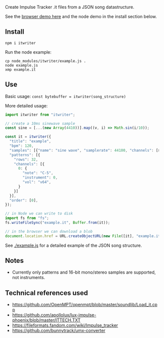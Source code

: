 Create Impulse Tracker .it files from a JSON song datastructure.

See the [browser demo here](https://chr15m.github.io/itwriter) and the node demo in the install section below.

## Install

```
npm i itwriter
```

Run the node example:

```
cp node_modules/itwriter/example.js .
node example.js
xmp example.it
```

## Use

Basic usage: `const bytebuffer = itwriter(song_structure)`

More detailed usage:

```javascript
import itwriter from "itwriter";

// create a 10ms sinewave sample
const sine = [...(new Array(4410))].map((v, i) => Math.sin(i/10));

const it = itwriter({
  "title": "example",
  "bpm": 120,
  "samples": [{"name": "sine wave", "samplerate": 44100, "channels": [sine]}],
  "patterns": [{
    "rows": 32,
    "channels": [{
      0: {
        "note": "C-5",
        "instrument": 0,
        "vol": "v64",
      }
    }]
  }],
  "order": [0],
});

// in Node we can write to disk
import fs from "fs";
fs.writeFileSync("example.it", Buffer.from(it));

// in the browser we can download a blob
document.location.href = URL.createObjectURL(new File([it], "example.it"));
```

See [./example.js](example.js) for a detailed example of the JSON song structure.

## Notes

- Currently only patterns and 16-bit mono/stereo samples are supported, not instruments.

## Technical references used

- <https://github.com/OpenMPT/openmpt/blob/master/soundlib/Load_it.cpp>
- <https://github.com/apollolux/lux-impulse-phoenix/blob/master/ITTECH.TXT>
- <https://fileformats.fandom.com/wiki/Impulse_tracker>
- <https://github.com/bunnytrack/umx-converter>
